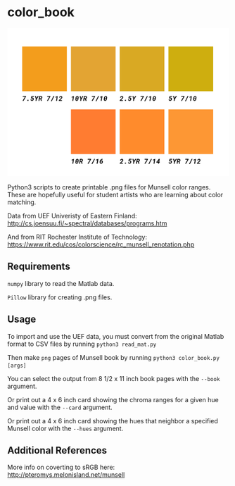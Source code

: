 # color_book

![Example card output](hues_rit_008_7.5YR_70_16.png)

Python3 scripts to create printable .png files for Munsell color ranges.
These are hopefully useful for student artists who are learning about color matching.

Data from UEF Univeristy of Eastern Finland: http://cs.joensuu.fi/~spectral/databases/programs.htm

And from RIT Rochester Institute of Technology: https://www.rit.edu/cos/colorscience/rc_munsell_renotation.php


## Requirements

`numpy` library to read the Matlab data.

`Pillow` library for creating .png files.


## Usage

To import and use the UEF data, you must convert from the original Matlab format
to CSV files by running `python3 read_mat.py`

Then make `png` pages of Munsell book by running `python3 color_book.py [args]`

You can select the output from 8 1/2 x 11 inch book pages with the `--book` argument.

Or print out a 4 x 6 inch card showing the chroma ranges for a given hue and value
with the `--card` argument.

Or print out a 4 x 6 inch card showing the hues that neighbor a specified
Munsell color with the `--hues` argument.


## Additional References

More info on coverting to sRGB here: http://pteromys.melonisland.net/munsell
